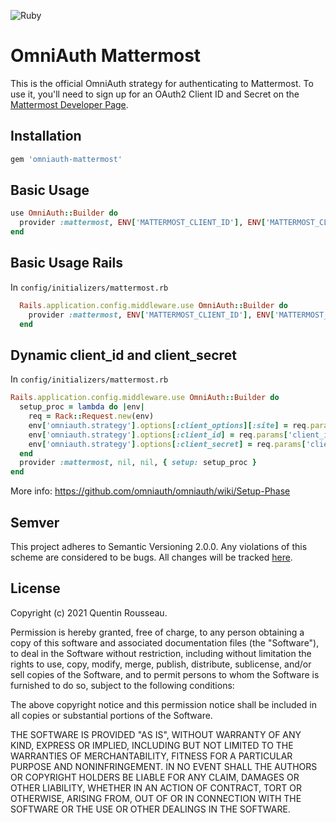 ![Ruby](https://github.com/kwent/omniauth-mattermost/workflows/Ruby/badge.svg?branch=master)

# OmniAuth Mattermost

This is the official OmniAuth strategy for authenticating to Mattermost. To
use it, you'll need to sign up for an OAuth2 Client ID and Secret
on the [Mattermost Developer Page](https://community.servicenow.com/community?id=community_blog&sys_id=56086e4fdb9014146064eeb5ca961957).

## Installation

```ruby
gem 'omniauth-mattermost'
```

## Basic Usage

```ruby
use OmniAuth::Builder do
  provider :mattermost, ENV['MATTERMOST_CLIENT_ID'], ENV['MATTERMOST_CLIENT_SECRET'], { client_options: { site: 'https://<instance-id>.mattermost.com' } }
end
```

## Basic Usage Rails

In `config/initializers/mattermost.rb`

```ruby
  Rails.application.config.middleware.use OmniAuth::Builder do
    provider :mattermost, ENV['MATTERMOST_CLIENT_ID'], ENV['MATTERMOST_CLIENT_SECRET'], { client_options: { site: 'https://<instance-id>.mattermost.com' } }
  end
```

## Dynamic client_id and client_secret

In `config/initializers/mattermost.rb`

```ruby
Rails.application.config.middleware.use OmniAuth::Builder do
  setup_proc = lambda do |env|
    req = Rack::Request.new(env)
    env['omniauth.strategy'].options[:client_options][:site] = req.params['site']
    env['omniauth.strategy'].options[:client_id] = req.params['client_id']
    env['omniauth.strategy'].options[:client_secret] = req.params['client_secret']
  end
  provider :mattermost, nil, nil, { setup: setup_proc }
end
```

More info: https://github.com/omniauth/omniauth/wiki/Setup-Phase

## Semver

This project adheres to Semantic Versioning 2.0.0. Any violations of this scheme are considered to be bugs.
All changes will be tracked [here](https://github.com/kwent/omniauth-mattermost/releases).

## License

Copyright (c) 2021 Quentin Rousseau.

Permission is hereby granted, free of charge, to any person obtaining a copy of this software and associated documentation files (the "Software"), to deal in the Software without restriction, including without limitation the rights to use, copy, modify, merge, publish, distribute, sublicense, and/or sell copies of the Software, and to permit persons to whom the Software is furnished to do so, subject to the following conditions:

The above copyright notice and this permission notice shall be included in all copies or substantial portions of the Software.

THE SOFTWARE IS PROVIDED "AS IS", WITHOUT WARRANTY OF ANY KIND, EXPRESS OR IMPLIED, INCLUDING BUT NOT LIMITED TO THE WARRANTIES OF MERCHANTABILITY, FITNESS FOR A PARTICULAR PURPOSE AND NONINFRINGEMENT. IN NO EVENT SHALL THE AUTHORS OR COPYRIGHT HOLDERS BE LIABLE FOR ANY CLAIM, DAMAGES OR OTHER LIABILITY, WHETHER IN AN ACTION OF CONTRACT, TORT OR OTHERWISE, ARISING FROM, OUT OF OR IN CONNECTION WITH THE SOFTWARE OR THE USE OR OTHER DEALINGS IN THE SOFTWARE.
